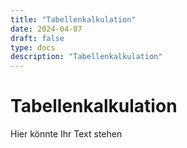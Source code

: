 ```yaml
---
title: "Tabellenkalkulation"
date: 2024-04-07
draft: false
type: docs
description: "Tabellenkalkulation"
---
```


# Tabellenkalkulation

Hier könnte Ihr Text stehen